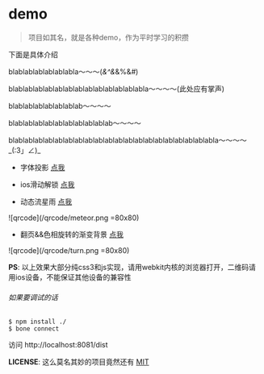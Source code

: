 # demo
>项目如其名，就是各种demo，作为平时学习的积攒

下面是具体介绍

blablablablablablabla～～～(*&^&*&%$%*&%%%*$&*#*)

blablablablablablablablablablablablablabla～～～～(此处应有掌声)

blablablablablablablab～～～～

blablablablablablablablablablab～～～～

blablablablablablablablablablablablablablablablablablablablabla～～～～ \_(:3」∠)\_


* 字体投影 [点我](http://wyicwx.github.io/demo/dist/shadow/)

* ios滑动解锁 [点我](http://wyicwx.github.io/demo/dist/sliding-effect/)

* 动态流星雨 [点我](http://wyicwx.github.io/demo/dist/meteor/)

![qrcode](/qrcode/meteor.png =80x80)

* 翻页&&色相旋转的渐变背景 [点我](http://wyicwx.github.io/demo/dist/turn/)

![qrcode](/qrcode/turn.png =80x80)

**PS**: 以上效果大部分纯css3和js实现，请用webkit内核的浏览器打开，二维码请用ios设备，不能保证其他设备的兼容性

###### 如果要调试的话

```shell
$ npm install ./
$ bone connect
```

访问 http://localhost:8081/dist

**LICENSE**: 这么莫名其妙的项目竟然还有 [MIT](/LICENSE) 